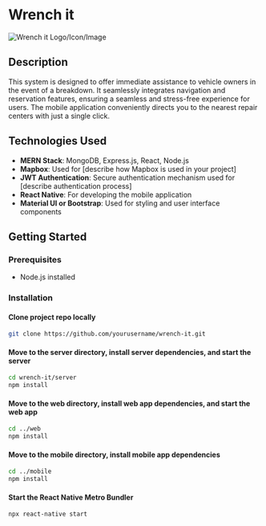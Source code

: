 # Wrench it

![Wrench it Logo/Icon/Image](link_to_your_image)

## Description

This system is designed to offer immediate assistance to vehicle owners in the event of a breakdown. It seamlessly integrates navigation and reservation features, ensuring a seamless and stress-free experience for users. The mobile application conveniently directs you to the nearest repair centers with just a single click.

## Technologies Used

- **MERN Stack**: MongoDB, Express.js, React, Node.js
- **Mapbox**: Used for [describe how Mapbox is used in your project]
- **JWT Authentication**: Secure authentication mechanism used for [describe authentication process]
- **React Native**: For developing the mobile application
- **Material UI or Bootstrap**: Used for styling and user interface components

## Getting Started

### Prerequisites

- Node.js installed

### Installation

#### Clone project repo locally

```bash
git clone https://github.com/yourusername/wrench-it.git
```

#### Move to the server directory, install server dependencies, and start the server

```bash
cd wrench-it/server
npm install
```

#### Move to the web directory, install web app dependencies, and start the web app

```bash
cd ../web
npm install
```

#### Move to the mobile directory, install mobile app dependencies

```bash
cd ../mobile
npm install
```

#### Start the React Native Metro Bundler

```bash
npx react-native start
```
